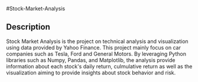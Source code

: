 #Stock-Market-Analysis

## Description
Stock Market Analysis is the project on technical analysis and visualization using data provided by Yahoo Finance. This project mainly focus on car companies such as Tesla, Ford and General Motors. By leveraging Python libraries such as Numpy, Pandas, and Matplotlib, the analysis provide information about each stock's daily return, culmulative return as well as the visualization aiming to provide insights about stock behavior and risk.  
